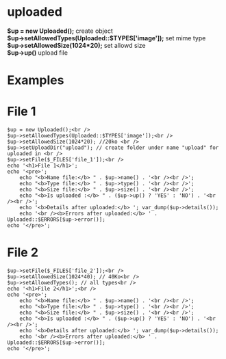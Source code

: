 # uploaded
<p>
  <strong>$up = new Uploaded();</strong> create object<br />
  <strong>$up->setAllowedTypes(Uploaded::$TYPES['image']);</strong> set mime type<br />
  <strong>$up->setAllowedSize(1024*20);</strong> set allowd size<br />
  <strong>$up->up()</strong> upload file <br />
</p>

<h1>Examples</h1>
<h1>File 1</h1>

    $up = new Uploaded();<br />
    $up->setAllowedTypes(Uploaded::$TYPES['image']);<br />
    $up->setAllowedSize(1024*20); //20ko <br />
    $up->setUploadDir("upload"); // create folder under name "upload" for uploaded in <br />
    $up->setFile($_FILES['file_1']);<br />
    echo '<h1>File 1</h1>';
    echo '<pre>';
        echo "<b>Name file:</b> " . $up->name() . '<br /><br />';
        echo "<b>Type file:</b> " . $up->type() . '<br /><br />';
        echo "<b>Size file:</b> " . $up->size() . '<br /><br />';
        echo "<b>Is uploaded :</b> " . ($up->up() ? 'YES' : 'NO') . '<br /><br />';
        echo '<b>Details after uploaded:</b> '; var_dump($up->details());
        echo '<br /><b>Errors after uploaded:</b> ' . Uploaded::$ERRORS[$up->error()];
    echo '</pre>';
 
 <h1>File 2</h1>
 
    $up->setFile($_FILES['file_2']);<br />
    $up->setAllowedSize(1024*40); // 40Ko<br />
    $up->setAllowedTypes(); // all types<br />
    echo '<h1>File 2</h1>';<br />
    echo '<pre>';
        echo "<b>Name file:</b> " . $up->name() . '<br /><br />';
        echo "<b>Type file:</b> " . $up->type() . '<br /><br />';
        echo "<b>Size file:</b> " . $up->size() . '<br /><br />';
        echo "<b>Is uploaded :</b> " . ($up->up() ? 'YES' : 'NO') . '<br /><br />';
        echo '<b>Details after uploaded:</b> '; var_dump($up->details());
        echo '<br /><b>Errors after uploaded:</b> ' . Uploaded::$ERRORS[$up->error()];
    echo '</pre>';
  

